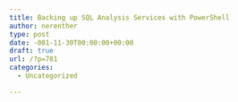 ```yaml
---
title: Backing up SQL Analysis Services with PowerShell
author: nerenther
type: post
date: -001-11-30T00:00:00+00:00
draft: true
url: /?p=781
categories:
  - Uncategorized

---
```

